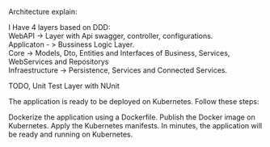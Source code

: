 

Architecture explain:


I Have 4 layers based on DDD:
</br>
WebAPI -> Layer with Api swagger, controller, configurations.</br>
Applicaton - > Bussiness Logic Layer.</br>
Core -> Models, Dto, Entities and Interfaces of Business, Services, WebServices and Repositorys</br>
Infraestructure -> Persistence, Services and Connected Services.</br>


TODO, Unit Test Layer with NUnit


The application is ready to be deployed on Kubernetes. Follow these steps:

Dockerize the application using a Dockerfile.
Publish the Docker image on Kubernetes.
Apply the Kubernetes manifests.
In minutes, the application will be ready and running on Kubernetes.
